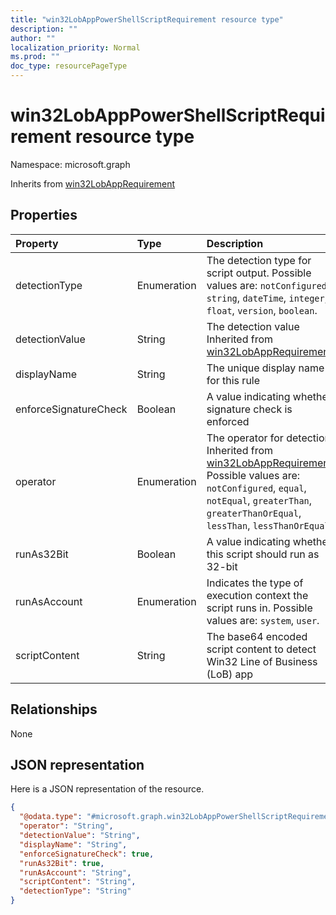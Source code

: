 ```yaml
---
title: "win32LobAppPowerShellScriptRequirement resource type"
description: ""
author: ""
localization_priority: Normal
ms.prod: ""
doc_type: resourcePageType
---
```


# win32LobAppPowerShellScriptRequirement resource type


Namespace: microsoft.graph




Inherits from [win32LobAppRequirement](../resources/win32lobapprequirement.md)

## Properties
|Property|Type|Description|
|:---|:---|:---|
|detectionType|Enumeration|The detection type for script output. Possible values are: `notConfigured`, `string`, `dateTime`, `integer`, `float`, `version`, `boolean`.|
|detectionValue|String|The detection value Inherited from [win32LobAppRequirement](../resources/win32lobapprequirement.md)|
|displayName|String|The unique display name for this rule|
|enforceSignatureCheck|Boolean|A value indicating whether signature check is enforced|
|operator|Enumeration|The operator for detection Inherited from [win32LobAppRequirement](../resources/win32lobapprequirement.md). Possible values are: `notConfigured`, `equal`, `notEqual`, `greaterThan`, `greaterThanOrEqual`, `lessThan`, `lessThanOrEqual`.|
|runAs32Bit|Boolean|A value indicating whether this script should run as 32-bit|
|runAsAccount|Enumeration|Indicates the type of execution context the script runs in. Possible values are: `system`, `user`.|
|scriptContent|String|The base64 encoded script content to detect Win32 Line of Business (LoB) app|

## Relationships
None

## JSON representation
Here is a JSON representation of the resource.
<!-- {
  "blockType": "resource",
  "@odata.type": "microsoft.graph.win32LobAppPowerShellScriptRequirement"
}
-->
``` json
{
  "@odata.type": "#microsoft.graph.win32LobAppPowerShellScriptRequirement",
  "operator": "String",
  "detectionValue": "String",
  "displayName": "String",
  "enforceSignatureCheck": true,
  "runAs32Bit": true,
  "runAsAccount": "String",
  "scriptContent": "String",
  "detectionType": "String"
}
```

